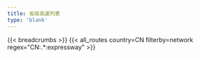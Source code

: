 ```yaml
---
title: 省级高速列表
type: 'blank'
---
```


{{< breadcrumbs >}}
{{< all_routes country=CN filterby=network regex="CN:.*:expressway" >}}
